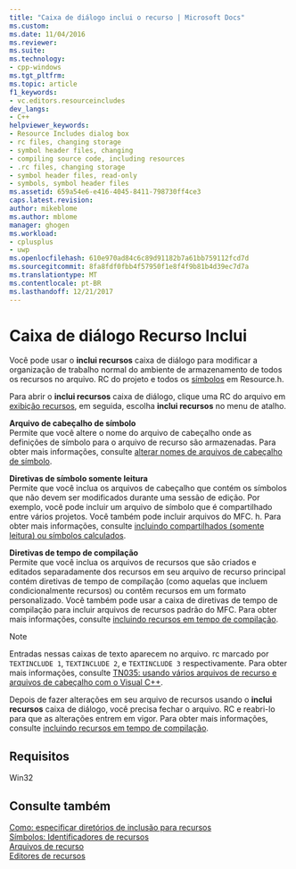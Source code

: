 ```yaml
---
title: "Caixa de diálogo inclui o recurso | Microsoft Docs"
ms.custom: 
ms.date: 11/04/2016
ms.reviewer: 
ms.suite: 
ms.technology:
- cpp-windows
ms.tgt_pltfrm: 
ms.topic: article
f1_keywords:
- vc.editors.resourceincludes
dev_langs:
- C++
helpviewer_keywords:
- Resource Includes dialog box
- rc files, changing storage
- symbol header files, changing
- compiling source code, including resources
- .rc files, changing storage
- symbol header files, read-only
- symbols, symbol header files
ms.assetid: 659a54e6-e416-4045-8411-798730ff4ce3
caps.latest.revision: 
author: mikeblome
ms.author: mblome
manager: ghogen
ms.workload:
- cplusplus
- uwp
ms.openlocfilehash: 610e970ad84c6c89d91182b7a61bb759112fcd7d
ms.sourcegitcommit: 8fa8fdf0fbb4f57950f1e8f4f9b81b4d39ec7d7a
ms.translationtype: MT
ms.contentlocale: pt-BR
ms.lasthandoff: 12/21/2017
---
```

# <a name="resource-includes-dialog-box"></a>Caixa de diálogo Recurso Inclui
Você pode usar o **inclui recursos** caixa de diálogo para modificar a organização de trabalho normal do ambiente de armazenamento de todos os recursos no arquivo. RC do projeto e todos os [símbolos](../windows/symbols-resource-identifiers.md) em Resource.h.  
  
 Para abrir o **inclui recursos** caixa de diálogo, clique uma RC do arquivo em [exibição recursos](../windows/resource-view-window.md), em seguida, escolha **inclui recursos** no menu de atalho.  
  
 **Arquivo de cabeçalho de símbolo**  
 Permite que você altere o nome do arquivo de cabeçalho onde as definições de símbolo para o arquivo de recurso são armazenadas. Para obter mais informações, consulte [alterar nomes de arquivos de cabeçalho de símbolo](../windows/changing-the-names-of-symbol-header-files.md).  
  
 **Diretivas de símbolo somente leitura**  
 Permite que você inclua os arquivos de cabeçalho que contém os símbolos que não devem ser modificados durante uma sessão de edição. Por exemplo, você pode incluir um arquivo de símbolo que é compartilhado entre vários projetos. Você também pode incluir arquivos do MFC. h. Para obter mais informações, consulte [incluindo compartilhados (somente leitura) ou símbolos calculados](../windows/including-shared-read-only-or-calculated-symbols.md).  
  
 **Diretivas de tempo de compilação**  
 Permite que você inclua os arquivos de recursos que são criados e editados separadamente dos recursos em seu arquivo de recurso principal contém diretivas de tempo de compilação (como aquelas que incluem condicionalmente recursos) ou contêm recursos em um formato personalizado. Você também pode usar a caixa de diretivas de tempo de compilação para incluir arquivos de recursos padrão do MFC. Para obter mais informações, consulte [incluindo recursos em tempo de compilação](../windows/how-to-include-resources-at-compile-time.md).  
  
> [!NOTE]
>  Entradas nessas caixas de texto aparecem no arquivo. rc marcado por `TEXTINCLUDE 1`, `TEXTINCLUDE 2`, e `TEXTINCLUDE 3` respectivamente. Para obter mais informações, consulte [TN035: usando vários arquivos de recurso e arquivos de cabeçalho com o Visual C++](../mfc/tn035-using-multiple-resource-files-and-header-files-with-visual-cpp.md).  
  
 Depois de fazer alterações em seu arquivo de recursos usando o **inclui recursos** caixa de diálogo, você precisa fechar o arquivo. RC e reabri-lo para que as alterações entrem em vigor. Para obter mais informações, consulte [incluindo recursos em tempo de compilação](../windows/how-to-include-resources-at-compile-time.md).  
  

  
## <a name="requirements"></a>Requisitos  
 Win32  
  
## <a name="see-also"></a>Consulte também  
 [Como: especificar diretórios de inclusão para recursos](../windows/how-to-specify-include-directories-for-resources.md)   
 [Símbolos: Identificadores de recursos](../windows/symbols-resource-identifiers.md)   
 [Arquivos de recurso](../windows/resource-files-visual-studio.md)   
 [Editores de recursos](../windows/resource-editors.md)